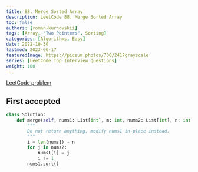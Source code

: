 ```yaml
---
title: 88. Merge Sorted Array
description: LeetCode 88. Merge Sorted Array
toc: false
authors: [roman-kurnovskii]
tags: [Array, "Two Pointers", Sorting]
categories: [Algorithms, Easy]
date: 2022-10-30
lastmod: 2023-06-17
featuredImage: https://picsum.photos/700/241?grayscale
series: [LeetCode Top Interview Questions]
weight: 100
---
```


[LeetCode problem](https://leetcode.com/problems/merge-sorted-array/)

## First accepted

```python
class Solution:
    def merge(self, nums1: List[int], m: int, nums2: List[int], n: int) -> None:
        """
        Do not return anything, modify nums1 in-place instead.
        """
        i = len(nums1) - n
        for j in nums2:
            nums1[i] = j
            i += 1
        nums1.sort()
```
